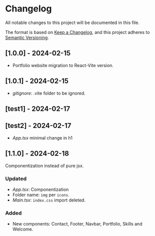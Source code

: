 # Changelog

All notable changes to this project will be documented in this file.

The format is based on [Keep a Changelog](https://keepachangelog.com), and this
project adheres to [Semantic Versioning](https://semver.org).

## [1.0.0] - 2024-02-15

- Portfolio website migration to React-Vite version.

## [1.0.1] - 2024-02-15
- *gitignore*: .vite folder to be ignored.

## [test1] - 2024-02-17

## [test2] - 2024-02-17
- *App.tsx* minimal change in h1

## [1.1.0] - 2024-02-18
Componentization instead of pure jsx.
### Updated
- *App.tsx*: Componentization
- Folder name: `img` per `icons`.
- *Main.tsx*: `index.css` import deleted.
### Added
- New components: Contact, Footer, Navbar, Portfolio, Skills and Welcome.
